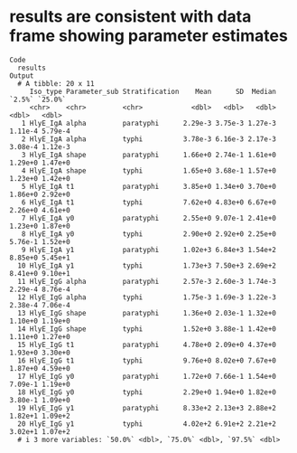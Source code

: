 # results are consistent with data frame showing parameter estimates

    Code
      results
    Output
      # A tibble: 20 x 11
         Iso_type Parameter_sub Stratification    Mean      SD  Median  `2.5%` `25.0%`
         <chr>    <chr>         <chr>            <dbl>   <dbl>   <dbl>   <dbl>   <dbl>
       1 HlyE_IgA alpha         paratyphi      2.29e-3 3.75e-3 1.27e-3 1.11e-4 5.79e-4
       2 HlyE_IgA alpha         typhi          3.78e-3 6.16e-3 2.17e-3 3.08e-4 1.12e-3
       3 HlyE_IgA shape         paratyphi      1.66e+0 2.74e-1 1.61e+0 1.29e+0 1.47e+0
       4 HlyE_IgA shape         typhi          1.65e+0 3.68e-1 1.57e+0 1.23e+0 1.42e+0
       5 HlyE_IgA t1            paratyphi      3.85e+0 1.34e+0 3.70e+0 1.86e+0 2.92e+0
       6 HlyE_IgA t1            typhi          7.62e+0 4.83e+0 6.67e+0 2.26e+0 4.61e+0
       7 HlyE_IgA y0            paratyphi      2.55e+0 9.07e-1 2.41e+0 1.23e+0 1.87e+0
       8 HlyE_IgA y0            typhi          2.90e+0 2.92e+0 2.25e+0 5.76e-1 1.52e+0
       9 HlyE_IgA y1            paratyphi      1.02e+3 6.84e+3 1.54e+2 8.85e+0 5.45e+1
      10 HlyE_IgA y1            typhi          1.73e+3 7.50e+3 2.69e+2 8.41e+0 9.10e+1
      11 HlyE_IgG alpha         paratyphi      2.57e-3 2.60e-3 1.74e-3 2.29e-4 8.76e-4
      12 HlyE_IgG alpha         typhi          1.75e-3 1.69e-3 1.22e-3 2.38e-4 7.06e-4
      13 HlyE_IgG shape         paratyphi      1.36e+0 2.03e-1 1.32e+0 1.10e+0 1.19e+0
      14 HlyE_IgG shape         typhi          1.52e+0 3.88e-1 1.42e+0 1.11e+0 1.27e+0
      15 HlyE_IgG t1            paratyphi      4.78e+0 2.09e+0 4.37e+0 1.93e+0 3.30e+0
      16 HlyE_IgG t1            typhi          9.76e+0 8.02e+0 7.67e+0 1.87e+0 4.59e+0
      17 HlyE_IgG y0            paratyphi      1.72e+0 7.66e-1 1.54e+0 7.09e-1 1.19e+0
      18 HlyE_IgG y0            typhi          2.29e+0 1.94e+0 1.82e+0 3.80e-1 1.09e+0
      19 HlyE_IgG y1            paratyphi      8.33e+2 2.13e+3 2.88e+2 1.82e+1 1.09e+2
      20 HlyE_IgG y1            typhi          4.02e+2 6.91e+2 2.21e+2 3.02e+1 1.07e+2
      # i 3 more variables: `50.0%` <dbl>, `75.0%` <dbl>, `97.5%` <dbl>

